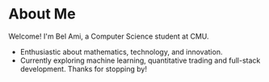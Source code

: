 # About Me
 Welcome! I'm Bel Ami, a Computer Science student at CMU.
- Enthusiastic about mathematics, technology, and innovation.
- Currently exploring machine learning, quantitative trading and full-stack development.
Thanks for stopping by!
